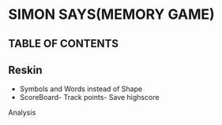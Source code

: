 # SIMON SAYS(MEMORY GAME)

## TABLE OF CONTENTS  

## Reskin
- Symbols and Words instead of Shape
- ScoreBoard- Track points- Save highscore



Analysis
